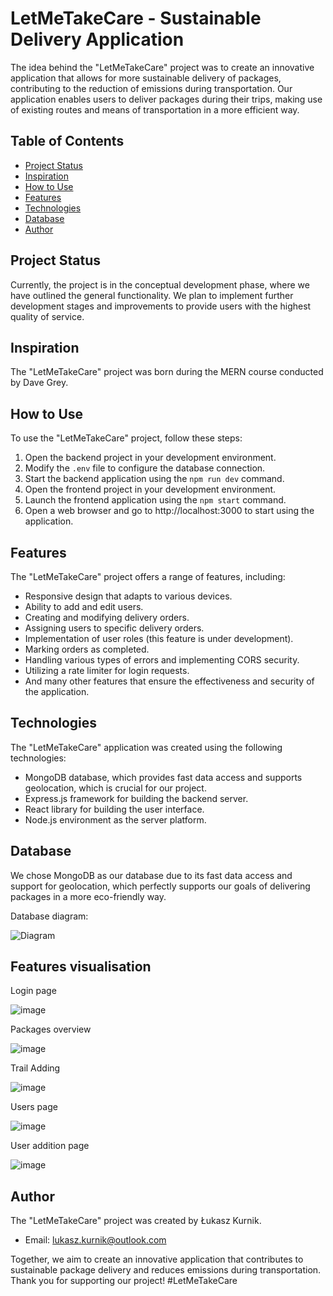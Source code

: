 # LetMeTakeCare - Sustainable Delivery Application

The idea behind the "LetMeTakeCare" project was to create an innovative application that allows for more sustainable delivery of packages, contributing to the reduction of emissions during transportation. Our application enables users to deliver packages during their trips, making use of existing routes and means of transportation in a more efficient way.

## Table of Contents

- [Project Status](#project-status)
- [Inspiration](#inspiration)
- [How to Use](#how-to-use)
- [Features](#features)
- [Technologies](#technologies)
- [Database](#database)
- [Author](#author)

## Project Status

Currently, the project is in the conceptual development phase, where we have outlined the general functionality. We plan to implement further development stages and improvements to provide users with the highest quality of service.

## Inspiration

The "LetMeTakeCare" project was born during the MERN course conducted by Dave Grey.

## How to Use

To use the "LetMeTakeCare" project, follow these steps:

1. Open the backend project in your development environment.
2. Modify the `.env` file to configure the database connection.
3. Start the backend application using the `npm run dev` command.
4. Open the frontend project in your development environment.
5. Launch the frontend application using the `npm start` command.
6. Open a web browser and go to http://localhost:3000 to start using the application.

## Features

The "LetMeTakeCare" project offers a range of features, including:

- Responsive design that adapts to various devices.
- Ability to add and edit users.
- Creating and modifying delivery orders.
- Assigning users to specific delivery orders.
- Implementation of user roles (this feature is under development).
- Marking orders as completed.
- Handling various types of errors and implementing CORS security.
- Utilizing a rate limiter for login requests.
- And many other features that ensure the effectiveness and security of the application.

## Technologies

The "LetMeTakeCare" application was created using the following technologies:

- MongoDB database, which provides fast data access and supports geolocation, which is crucial for our project.
- Express.js framework for building the backend server.
- React library for building the user interface.
- Node.js environment as the server platform.

## Database

We chose MongoDB as our database due to its fast data access and support for geolocation, which perfectly supports our goals of delivering packages in a more eco-friendly way.

Database diagram:

![Diagram](https://github.com/Golumeq/LetMeTakeCare/assets/105518941/a7cdbec8-526f-4b5e-bdd3-11e99a70bf9a)

## Features visualisation
Login page

![image](https://github.com/Golumeq/LetMeTakeCare/assets/105518941/db42d26b-da90-455c-a9ff-44e45dce7cb4)

Packages overview

![image](https://github.com/Golumeq/LetMeTakeCare/assets/105518941/955e389d-6516-49af-99d8-e90aa543d633)

Trail Adding

![image](https://github.com/Golumeq/LetMeTakeCare/assets/105518941/84be76a2-63d7-4168-8ccb-738814fe7020)

Users page

![image](https://github.com/Golumeq/LetMeTakeCare/assets/105518941/7850f20f-ed72-47a7-b0df-284476f422a6)

User addition page

![image](https://github.com/Golumeq/LetMeTakeCare/assets/105518941/b76d0db2-cadd-45f9-b992-7146074767d5)



## Author

The "LetMeTakeCare" project was created by Łukasz Kurnik.

- Email: lukasz.kurnik@outlook.com

Together, we aim to create an innovative application that contributes to sustainable package delivery and reduces emissions during transportation. Thank you for supporting our project! #LetMeTakeCare

